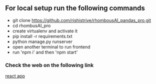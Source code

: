 ## For local setup run the following commands

- git clone https://github.com/rishistrive/rhombousAI_pandas_pro.git
- cd rhombusAI_pro
- create virtualenv and activate it 
- pip install -r requirements.txt
- python manage.py runserver
- open another terminal to run frontend
- run 'npm i' and then 'npm start'

### Check the web on the following link
[react app](http://localhost:3000/)

